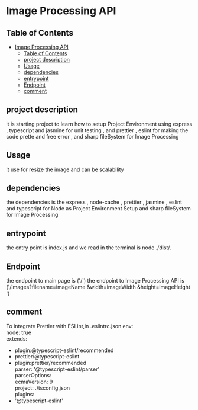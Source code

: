 # Image Processing API

## Table of Contents

- [Image Processing API](#image-processing-api)
  - [Table of Contents](#table-of-contents)
  - [project description](#project-description)
  - [Usage](#usage)
  - [dependencies](#dependencies)
  - [entrypoint](#entrypoint)
  - [Endpoint](#endpoint)
  - [comment](#comment)

## project description
it is starting project to learn how to setup Project Environment using express , typescript and jasmine for unit testing , and prettier , eslint for making the code prette and free error , and sharp fileSystem for Image Processing
## Usage
it  use for resize the image and can be scalability 
## dependencies
the dependencies is the express , node-cache , prettier , jasmine , eslint and typescript for Node as Project Environment Setup and sharp fileSystem for Image Processing
## entrypoint
the entry point is index.js and we read in the terminal is node ./dist/.
## Endpoint 
the endpoint to main page is ('/')
the endpoint to Image Processing API is ('/images?filename=imageName &width=imageWidth &height=imageHeight ') 
## comment
To integrate Prettier with ESLint,in .eslintrc.json 
env:  
  node: true  
extends:  
  - plugin:@typescript-eslint/recommended  
  - prettier/@typescript-eslint  
  - plugin:prettier/recommended  
parser: '@typescript-eslint/parser'  
parserOptions:  
  ecmaVersion: 9  
  project: ./tsconfig.json  
plugins:  
 - '@typescript-eslint'
